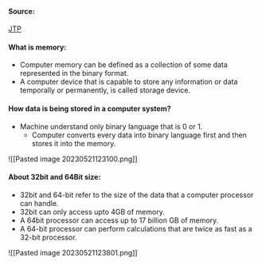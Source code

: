 #### Source:
[JTP](https://www.javatpoint.com/os-memory-management-introduction)

#### What is memory:

* Computer memory can be defined as a collection of some data represented in the binary format.
* A computer device that is capable to store any information or data temporally or permanently, is called storage device.


#### How data is being stored in a computer system?

* Machine understand only binary language that is 0 or 1. 
	* Computer converts every data into binary language first and then stores it into the memory.

![[Pasted image 20230521123100.png]]


#### About 32bit and 64Bit size:

* 32bit and 64-bit refer to the size of the data that a computer processor can handle.
* 32bit can only access upto 4GB of memory.
* A 64bit processor can access up to 17 billion GB of memory.
* A 64-bit  processor can perform calculations that are twice as fast as a 32-bit processor.

![[Pasted image 20230521123801.png]]

